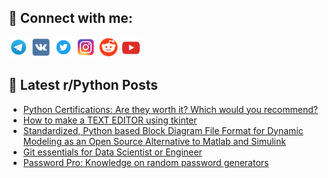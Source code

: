 ## 🔎 Connect with me:
[<img src="https://github.com/bullbesh/bullbesh/blob/main/images/Telegram.png" width="32" height="32" />](https://t.me/bullbesh)
[<img src="https://github.com/bullbesh/bullbesh/blob/main/images/VK.png" width="32" height="32" />](https://vk.com/bullbesh)
[<img src="https://github.com/bullbesh/bullbesh/blob/main/images/Twitter.png" width="32" height="32" />](https://twitter.com/bullbesh1)
[<img src="https://github.com/bullbesh/bullbesh/blob/main/images/Instagram.png" width="32" height="32" />](https://www.instagram.com/bullbesh)
[<img src="https://github.com/bullbesh/bullbesh/blob/main/images/Reddit.png" width="32" height="32" />](https://www.reddit.com/user/bullbesh)
[<img src="https://github.com/bullbesh/bullbesh/blob/main/images/YouTube.png" width="32" height="32" />](https://www.youtube.com/channel/UCtfjRs6uzgq5mfm8S06WTcg)

## 📕 Latest r/Python Posts
<!-- BLOG-POST-LIST:START -->
- [Python Certifications: Are they worth it? Which would you recommend?](https://www.reddit.com/r/Python/comments/10uggc7/python_certifications_are_they_worth_it_which/)
- [How to make a TEXT EDITOR using tkinter](https://www.reddit.com/r/Python/comments/10ug03t/how_to_make_a_text_editor_using_tkinter/)
- [Standardized, Python based Block Diagram File Format for Dynamic Modeling as an Open Source Alternative to Matlab and Simulink](https://www.reddit.com/r/Python/comments/10ufaqk/standardized_python_based_block_diagram_file/)
- [Git essentials for Data Scientist or Engineer](https://www.reddit.com/r/Python/comments/10ufakh/git_essentials_for_data_scientist_or_engineer/)
- [Password Pro: Knowledge on random password generators](https://www.reddit.com/r/Python/comments/10uf5zv/password_pro_knowledge_on_random_password/)
<!-- BLOG-POST-LIST:END -->
